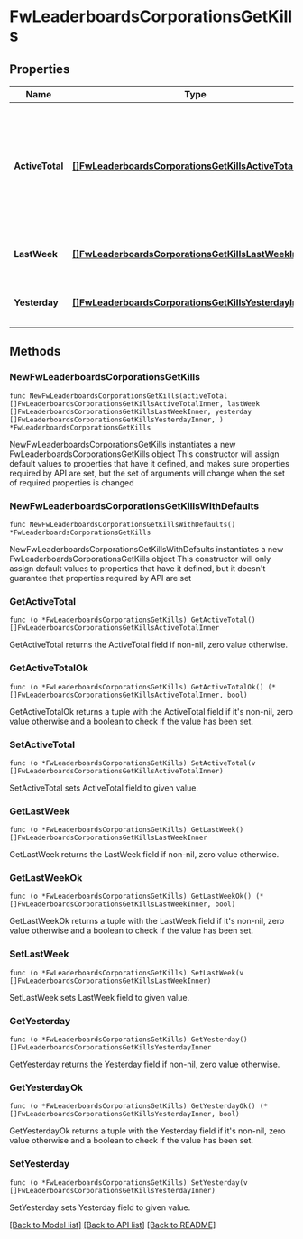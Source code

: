 # FwLeaderboardsCorporationsGetKills

## Properties

Name | Type | Description | Notes
------------ | ------------- | ------------- | -------------
**ActiveTotal** | [**[]FwLeaderboardsCorporationsGetKillsActiveTotalInner**](FwLeaderboardsCorporationsGetKillsActiveTotalInner.md) | Top 10 ranking of corporations active in faction warfare by total kills. A corporation is considered \&quot;active\&quot; if they have participated in faction warfare in the past 14 days | 
**LastWeek** | [**[]FwLeaderboardsCorporationsGetKillsLastWeekInner**](FwLeaderboardsCorporationsGetKillsLastWeekInner.md) | Top 10 ranking of corporations by kills in the past week | 
**Yesterday** | [**[]FwLeaderboardsCorporationsGetKillsYesterdayInner**](FwLeaderboardsCorporationsGetKillsYesterdayInner.md) | Top 10 ranking of corporations by kills in the past day | 

## Methods

### NewFwLeaderboardsCorporationsGetKills

`func NewFwLeaderboardsCorporationsGetKills(activeTotal []FwLeaderboardsCorporationsGetKillsActiveTotalInner, lastWeek []FwLeaderboardsCorporationsGetKillsLastWeekInner, yesterday []FwLeaderboardsCorporationsGetKillsYesterdayInner, ) *FwLeaderboardsCorporationsGetKills`

NewFwLeaderboardsCorporationsGetKills instantiates a new FwLeaderboardsCorporationsGetKills object
This constructor will assign default values to properties that have it defined,
and makes sure properties required by API are set, but the set of arguments
will change when the set of required properties is changed

### NewFwLeaderboardsCorporationsGetKillsWithDefaults

`func NewFwLeaderboardsCorporationsGetKillsWithDefaults() *FwLeaderboardsCorporationsGetKills`

NewFwLeaderboardsCorporationsGetKillsWithDefaults instantiates a new FwLeaderboardsCorporationsGetKills object
This constructor will only assign default values to properties that have it defined,
but it doesn't guarantee that properties required by API are set

### GetActiveTotal

`func (o *FwLeaderboardsCorporationsGetKills) GetActiveTotal() []FwLeaderboardsCorporationsGetKillsActiveTotalInner`

GetActiveTotal returns the ActiveTotal field if non-nil, zero value otherwise.

### GetActiveTotalOk

`func (o *FwLeaderboardsCorporationsGetKills) GetActiveTotalOk() (*[]FwLeaderboardsCorporationsGetKillsActiveTotalInner, bool)`

GetActiveTotalOk returns a tuple with the ActiveTotal field if it's non-nil, zero value otherwise
and a boolean to check if the value has been set.

### SetActiveTotal

`func (o *FwLeaderboardsCorporationsGetKills) SetActiveTotal(v []FwLeaderboardsCorporationsGetKillsActiveTotalInner)`

SetActiveTotal sets ActiveTotal field to given value.


### GetLastWeek

`func (o *FwLeaderboardsCorporationsGetKills) GetLastWeek() []FwLeaderboardsCorporationsGetKillsLastWeekInner`

GetLastWeek returns the LastWeek field if non-nil, zero value otherwise.

### GetLastWeekOk

`func (o *FwLeaderboardsCorporationsGetKills) GetLastWeekOk() (*[]FwLeaderboardsCorporationsGetKillsLastWeekInner, bool)`

GetLastWeekOk returns a tuple with the LastWeek field if it's non-nil, zero value otherwise
and a boolean to check if the value has been set.

### SetLastWeek

`func (o *FwLeaderboardsCorporationsGetKills) SetLastWeek(v []FwLeaderboardsCorporationsGetKillsLastWeekInner)`

SetLastWeek sets LastWeek field to given value.


### GetYesterday

`func (o *FwLeaderboardsCorporationsGetKills) GetYesterday() []FwLeaderboardsCorporationsGetKillsYesterdayInner`

GetYesterday returns the Yesterday field if non-nil, zero value otherwise.

### GetYesterdayOk

`func (o *FwLeaderboardsCorporationsGetKills) GetYesterdayOk() (*[]FwLeaderboardsCorporationsGetKillsYesterdayInner, bool)`

GetYesterdayOk returns a tuple with the Yesterday field if it's non-nil, zero value otherwise
and a boolean to check if the value has been set.

### SetYesterday

`func (o *FwLeaderboardsCorporationsGetKills) SetYesterday(v []FwLeaderboardsCorporationsGetKillsYesterdayInner)`

SetYesterday sets Yesterday field to given value.



[[Back to Model list]](../README.md#documentation-for-models) [[Back to API list]](../README.md#documentation-for-api-endpoints) [[Back to README]](../README.md)


